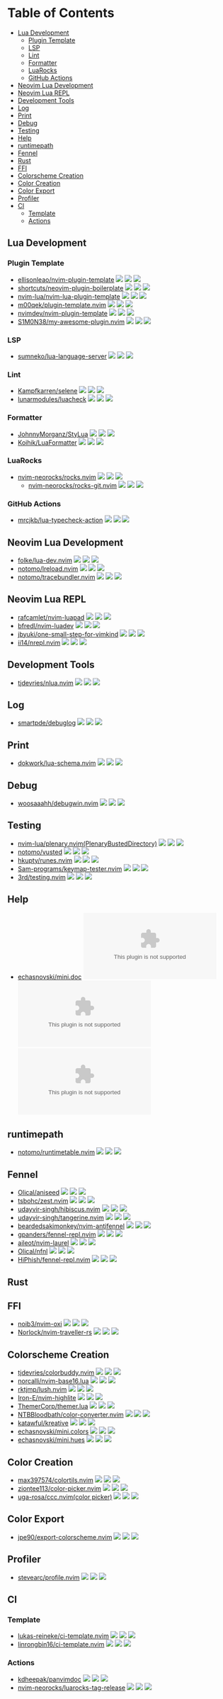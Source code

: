 # Table of Contents

<!-- toc -->

- [Lua Development](#lua-development)
  * [Plugin Template](#plugin-template)
  * [LSP](#lsp)
  * [Lint](#lint)
  * [Formatter](#formatter)
  * [LuaRocks](#luarocks)
  * [GitHub Actions](#github-actions)
- [Neovim Lua Development](#neovim-lua-development)
- [Neovim Lua REPL](#neovim-lua-repl)
- [Development Tools](#development-tools)
- [Log](#log)
- [Print](#print)
- [Debug](#debug)
- [Testing](#testing)
- [Help](#help)
- [runtimepath](#runtimepath)
- [Fennel](#fennel)
- [Rust](#rust)
- [FFI](#ffi)
- [Colorscheme Creation](#colorscheme-creation)
- [Color Creation](#color-creation)
- [Color Export](#color-export)
- [Profiler](#profiler)
- [CI](#ci)
  * [Template](#template)
  * [Actions](#actions)

<!-- tocstop -->

## Lua Development

### Plugin Template

- [ellisonleao/nvim-plugin-template](https://github.com/ellisonleao/nvim-plugin-template) ![](https://img.shields.io/github/stars/ellisonleao/nvim-plugin-template) ![](https://img.shields.io/github/last-commit/ellisonleao/nvim-plugin-template) ![](https://img.shields.io/github/commit-activity/y/ellisonleao/nvim-plugin-template)
- [shortcuts/neovim-plugin-boilerplate](https://github.com/shortcuts/neovim-plugin-boilerplate) ![](https://img.shields.io/github/stars/shortcuts/neovim-plugin-boilerplate) ![](https://img.shields.io/github/last-commit/shortcuts/neovim-plugin-boilerplate) ![](https://img.shields.io/github/commit-activity/y/shortcuts/neovim-plugin-boilerplate)
- [nvim-lua/nvim-lua-plugin-template](https://github.com/nvim-lua/nvim-lua-plugin-template) ![](https://img.shields.io/github/stars/nvim-lua/nvim-lua-plugin-template) ![](https://img.shields.io/github/last-commit/nvim-lua/nvim-lua-plugin-template) ![](https://img.shields.io/github/commit-activity/y/nvim-lua/nvim-lua-plugin-template)
- [m00qek/plugin-template.nvim](https://github.com/m00qek/plugin-template.nvim) ![](https://img.shields.io/github/stars/m00qek/plugin-template.nvim) ![](https://img.shields.io/github/last-commit/m00qek/plugin-template.nvim) ![](https://img.shields.io/github/commit-activity/y/m00qek/plugin-template.nvim)
- [nvimdev/nvim-plugin-template](https://github.com/nvimdev/nvim-plugin-template) ![](https://img.shields.io/github/stars/nvimdev/nvim-plugin-template) ![](https://img.shields.io/github/last-commit/nvimdev/nvim-plugin-template) ![](https://img.shields.io/github/commit-activity/y/nvimdev/nvim-plugin-template)
- [S1M0N38/my-awesome-plugin.nvim](https://github.com/S1M0N38/my-awesome-plugin.nvim) ![](https://img.shields.io/github/stars/S1M0N38/my-awesome-plugin.nvim) ![](https://img.shields.io/github/last-commit/S1M0N38/my-awesome-plugin.nvim) ![](https://img.shields.io/github/commit-activity/y/S1M0N38/my-awesome-plugin.nvim)

### LSP

- [sumneko/lua-language-server](https://github.com/sumneko/lua-language-server) ![](https://img.shields.io/github/stars/sumneko/lua-language-server) ![](https://img.shields.io/github/last-commit/sumneko/lua-language-server) ![](https://img.shields.io/github/commit-activity/y/sumneko/lua-language-server)

### Lint

- [Kampfkarren/selene](https://github.com/Kampfkarren/selene) ![](https://img.shields.io/github/stars/Kampfkarren/selene) ![](https://img.shields.io/github/last-commit/Kampfkarren/selene) ![](https://img.shields.io/github/commit-activity/y/Kampfkarren/selene)
- [lunarmodules/luacheck](https://github.com/lunarmodules/luacheck) ![](https://img.shields.io/github/stars/lunarmodules/luacheck) ![](https://img.shields.io/github/last-commit/lunarmodules/luacheck) ![](https://img.shields.io/github/commit-activity/y/lunarmodules/luacheck)

### Formatter

- [JohnnyMorganz/StyLua](https://github.com/JohnnyMorganz/StyLua) ![](https://img.shields.io/github/stars/JohnnyMorganz/StyLua) ![](https://img.shields.io/github/last-commit/JohnnyMorganz/StyLua) ![](https://img.shields.io/github/commit-activity/y/JohnnyMorganz/StyLua)
- [Koihik/LuaFormatter](https://github.com/Koihik/LuaFormatter) ![](https://img.shields.io/github/stars/Koihik/LuaFormatter) ![](https://img.shields.io/github/last-commit/Koihik/LuaFormatter) ![](https://img.shields.io/github/commit-activity/y/Koihik/LuaFormatter)

### LuaRocks

- [nvim-neorocks/rocks.nvim](https://github.com/nvim-neorocks/rocks.nvim) ![](https://img.shields.io/github/stars/nvim-neorocks/rocks.nvim) ![](https://img.shields.io/github/last-commit/nvim-neorocks/rocks.nvim) ![](https://img.shields.io/github/commit-activity/y/nvim-neorocks/rocks.nvim)
  - [nvim-neorocks/rocks-git.nvim](https://github.com/nvim-neorocks/rocks-git.nvim) ![](https://img.shields.io/github/stars/nvim-neorocks/rocks-git.nvim) ![](https://img.shields.io/github/last-commit/nvim-neorocks/rocks-git.nvim) ![](https://img.shields.io/github/commit-activity/y/nvim-neorocks/rocks-git.nvim)

### GitHub Actions

- [mrcjkb/lua-typecheck-action](https://github.com/mrcjkb/lua-typecheck-action) ![](https://img.shields.io/github/stars/mrcjkb/lua-typecheck-action) ![](https://img.shields.io/github/last-commit/mrcjkb/lua-typecheck-action) ![](https://img.shields.io/github/commit-activity/y/mrcjkb/lua-typecheck-action)

## Neovim Lua Development

- [folke/lua-dev.nvim](https://github.com/folke/lua-dev.nvim) ![](https://img.shields.io/github/stars/folke/lua-dev.nvim) ![](https://img.shields.io/github/last-commit/folke/lua-dev.nvim) ![](https://img.shields.io/github/commit-activity/y/folke/lua-dev.nvim)
- [notomo/lreload.nvim](https://github.com/notomo/lreload.nvim) ![](https://img.shields.io/github/stars/notomo/lreload.nvim) ![](https://img.shields.io/github/last-commit/notomo/lreload.nvim) ![](https://img.shields.io/github/commit-activity/y/notomo/lreload.nvim)
- [notomo/tracebundler.nvim](https://github.com/notomo/tracebundler.nvim) ![](https://img.shields.io/github/stars/notomo/tracebundler.nvim) ![](https://img.shields.io/github/last-commit/notomo/tracebundler.nvim) ![](https://img.shields.io/github/commit-activity/y/notomo/tracebundler.nvim)

## Neovim Lua REPL

- [rafcamlet/nvim-luapad](https://github.com/rafcamlet/nvim-luapad) ![](https://img.shields.io/github/stars/rafcamlet/nvim-luapad) ![](https://img.shields.io/github/last-commit/rafcamlet/nvim-luapad) ![](https://img.shields.io/github/commit-activity/y/rafcamlet/nvim-luapad)
- [bfredl/nvim-luadev](https://github.com/bfredl/nvim-luadev) ![](https://img.shields.io/github/stars/bfredl/nvim-luadev) ![](https://img.shields.io/github/last-commit/bfredl/nvim-luadev) ![](https://img.shields.io/github/commit-activity/y/bfredl/nvim-luadev)
- [jbyuki/one-small-step-for-vimkind](https://github.com/jbyuki/one-small-step-for-vimkind) ![](https://img.shields.io/github/stars/jbyuki/one-small-step-for-vimkind) ![](https://img.shields.io/github/last-commit/jbyuki/one-small-step-for-vimkind) ![](https://img.shields.io/github/commit-activity/y/jbyuki/one-small-step-for-vimkind)
- [ii14/nrepl.nvim](https://github.com/ii14/nrepl.nvim) ![](https://img.shields.io/github/stars/ii14/nrepl.nvim) ![](https://img.shields.io/github/last-commit/ii14/nrepl.nvim) ![](https://img.shields.io/github/commit-activity/y/ii14/nrepl.nvim)

## Development Tools

- [tjdevries/nlua.nvim](https://github.com/tjdevries/nlua.nvim) ![](https://img.shields.io/github/stars/tjdevries/nlua.nvim) ![](https://img.shields.io/github/last-commit/tjdevries/nlua.nvim) ![](https://img.shields.io/github/commit-activity/y/tjdevries/nlua.nvim)

## Log

- [smartpde/debuglog](https://github.com/smartpde/debuglog) ![](https://img.shields.io/github/stars/smartpde/debuglog) ![](https://img.shields.io/github/last-commit/smartpde/debuglog) ![](https://img.shields.io/github/commit-activity/y/smartpde/debuglog)

## Print

- [dokwork/lua-schema.nvim](https://github.com/dokwork/lua-schema.nvim) ![](https://img.shields.io/github/stars/dokwork/lua-schema.nvim) ![](https://img.shields.io/github/last-commit/dokwork/lua-schema.nvim) ![](https://img.shields.io/github/commit-activity/y/dokwork/lua-schema.nvim)

## Debug

- [woosaaahh/debugwin.nvim](https://github.com/woosaaahh/debugwin.nvim) ![](https://img.shields.io/github/stars/woosaaahh/debugwin.nvim) ![](https://img.shields.io/github/last-commit/woosaaahh/debugwin.nvim) ![](https://img.shields.io/github/commit-activity/y/woosaaahh/debugwin.nvim)

## Testing

- [nvim-lua/plenary.nvim(PlenaryBustedDirectory)](https://github.com/nvim-lua/plenary.nvim) ![](https://img.shields.io/github/stars/nvim-lua/plenary.nvim) ![](https://img.shields.io/github/last-commit/nvim-lua/plenary.nvim) ![](https://img.shields.io/github/commit-activity/y/nvim-lua/plenary.nvim)
- [notomo/vusted](https://github.com/notomo/vusted) ![](https://img.shields.io/github/stars/notomo/vusted) ![](https://img.shields.io/github/last-commit/notomo/vusted) ![](https://img.shields.io/github/commit-activity/y/notomo/vusted)
- [hkupty/runes.nvim](https://github.com/hkupty/runes.nvim) ![](https://img.shields.io/github/stars/hkupty/runes.nvim) ![](https://img.shields.io/github/last-commit/hkupty/runes.nvim) ![](https://img.shields.io/github/commit-activity/y/hkupty/runes.nvim)
- [Sam-programs/keymap-tester.nvim](https://github.com/Sam-programs/keymap-tester.nvim) ![](https://img.shields.io/github/stars/Sam-programs/keymap-tester.nvim) ![](https://img.shields.io/github/last-commit/Sam-programs/keymap-tester.nvim) ![](https://img.shields.io/github/commit-activity/y/Sam-programs/keymap-tester.nvim)
- [3rd/testing.nvim](https://github.com/3rd/testing.nvim) ![](https://img.shields.io/github/stars/3rd/testing.nvim) ![](https://img.shields.io/github/last-commit/3rd/testing.nvim) ![](https://img.shields.io/github/commit-activity/y/3rd/testing.nvim)

## Help

- [echasnovski/mini.doc](https://github.com/echasnovski/mini.doc) ![](https://img.shields.io/github/stars/echasnovski/mini.doc) ![](https://img.shields.io/github/last-commit/echasnovski/mini.doc) ![](https://img.shields.io/github/commit-activity/y/echasnovski/mini.doc)

## runtimepath

- [notomo/runtimetable.nvim](https://github.com/notomo/runtimetable.nvim) ![](https://img.shields.io/github/stars/notomo/runtimetable.nvim) ![](https://img.shields.io/github/last-commit/notomo/runtimetable.nvim) ![](https://img.shields.io/github/commit-activity/y/notomo/runtimetable.nvim)

## Fennel

- [Olical/aniseed](https://github.com/Olical/aniseed) ![](https://img.shields.io/github/stars/Olical/aniseed) ![](https://img.shields.io/github/last-commit/Olical/aniseed) ![](https://img.shields.io/github/commit-activity/y/Olical/aniseed)
- [tsbohc/zest.nvim](https://github.com/tsbohc/zest.nvim) ![](https://img.shields.io/github/stars/tsbohc/zest.nvim) ![](https://img.shields.io/github/last-commit/tsbohc/zest.nvim) ![](https://img.shields.io/github/commit-activity/y/tsbohc/zest.nvim)
- [udayvir-singh/hibiscus.nvim](https://github.com/udayvir-singh/hibiscus.nvim) ![](https://img.shields.io/github/stars/udayvir-singh/hibiscus.nvim) ![](https://img.shields.io/github/last-commit/udayvir-singh/hibiscus.nvim) ![](https://img.shields.io/github/commit-activity/y/udayvir-singh/hibiscus.nvim)
- [udayvir-singh/tangerine.nvim](https://github.com/udayvir-singh/tangerine.nvim) ![](https://img.shields.io/github/stars/udayvir-singh/tangerine.nvim) ![](https://img.shields.io/github/last-commit/udayvir-singh/tangerine.nvim) ![](https://img.shields.io/github/commit-activity/y/udayvir-singh/tangerine.nvim)
- [beardedsakimonkey/nvim-antifennel](https://github.com/beardedsakimonkey/nvim-antifennel) ![](https://img.shields.io/github/stars/beardedsakimonkey/nvim-antifennel) ![](https://img.shields.io/github/last-commit/beardedsakimonkey/nvim-antifennel) ![](https://img.shields.io/github/commit-activity/y/beardedsakimonkey/nvim-antifennel)
- [gpanders/fennel-repl.nvim](https://github.com/gpanders/fennel-repl.nvim) ![](https://img.shields.io/github/stars/gpanders/fennel-repl.nvim) ![](https://img.shields.io/github/last-commit/gpanders/fennel-repl.nvim) ![](https://img.shields.io/github/commit-activity/y/gpanders/fennel-repl.nvim)
- [aileot/nvim-laurel](https://github.com/aileot/nvim-laurel) ![](https://img.shields.io/github/stars/aileot/nvim-laurel) ![](https://img.shields.io/github/last-commit/aileot/nvim-laurel) ![](https://img.shields.io/github/commit-activity/y/aileot/nvim-laurel)
- [Olical/nfnl](https://github.com/Olical/nfnl) ![](https://img.shields.io/github/stars/Olical/nfnl) ![](https://img.shields.io/github/last-commit/Olical/nfnl) ![](https://img.shields.io/github/commit-activity/y/Olical/nfnl)
- [HiPhish/fennel-repl.nvim](https://github.com/HiPhish/fennel-repl.nvim) ![](https://img.shields.io/github/stars/HiPhish/fennel-repl.nvim) ![](https://img.shields.io/github/last-commit/HiPhish/fennel-repl.nvim) ![](https://img.shields.io/github/commit-activity/y/HiPhish/fennel-repl.nvim)

## Rust

## FFI

- [noib3/nvim-oxi](https://github.com/noib3/nvim-oxi) ![](https://img.shields.io/github/stars/noib3/nvim-oxi) ![](https://img.shields.io/github/last-commit/noib3/nvim-oxi) ![](https://img.shields.io/github/commit-activity/y/noib3/nvim-oxi)
- [Norlock/nvim-traveller-rs](https://github.com/Norlock/nvim-traveller-rs) ![](https://img.shields.io/github/stars/Norlock/nvim-traveller-rs) ![](https://img.shields.io/github/last-commit/Norlock/nvim-traveller-rs) ![](https://img.shields.io/github/commit-activity/y/Norlock/nvim-traveller-rs)

## Colorscheme Creation

- [tjdevries/colorbuddy.nvim](https://github.com/tjdevries/colorbuddy.nvim) ![](https://img.shields.io/github/stars/tjdevries/colorbuddy.nvim) ![](https://img.shields.io/github/last-commit/tjdevries/colorbuddy.nvim) ![](https://img.shields.io/github/commit-activity/y/tjdevries/colorbuddy.nvim)
- [norcalli/nvim-base16.lua](https://github.com/norcalli/nvim-base16.lua) ![](https://img.shields.io/github/stars/norcalli/nvim-base16.lua) ![](https://img.shields.io/github/last-commit/norcalli/nvim-base16.lua) ![](https://img.shields.io/github/commit-activity/y/norcalli/nvim-base16.lua)
- [rktjmp/lush.nvim](https://github.com/rktjmp/lush.nvim) ![](https://img.shields.io/github/stars/rktjmp/lush.nvim) ![](https://img.shields.io/github/last-commit/rktjmp/lush.nvim) ![](https://img.shields.io/github/commit-activity/y/rktjmp/lush.nvim)
- [Iron-E/nvim-highlite](https://github.com/Iron-E/nvim-highlite) ![](https://img.shields.io/github/stars/Iron-E/nvim-highlite) ![](https://img.shields.io/github/last-commit/Iron-E/nvim-highlite) ![](https://img.shields.io/github/commit-activity/y/Iron-E/nvim-highlite)
- [ThemerCorp/themer.lua](https://github.com/themercorp/themer.lua) ![](https://img.shields.io/github/stars/ThemerCorp/themer.lua) ![](https://img.shields.io/github/last-commit/ThemerCorp/themer.lua) ![](https://img.shields.io/github/commit-activity/y/ThemerCorp/themer.lua)
- [NTBBloodbath/color-converter.nvim](https://github.com/NTBBloodbath/color-converter.nvim) ![](https://img.shields.io/github/stars/NTBBloodbath/color-converter.nvim) ![](https://img.shields.io/github/last-commit/NTBBloodbath/color-converter.nvim) ![](https://img.shields.io/github/commit-activity/y/NTBBloodbath/color-converter.nvim)
- [katawful/kreative](https://github.com/katawful/kreative) ![](https://img.shields.io/github/stars/katawful/kreative) ![](https://img.shields.io/github/last-commit/katawful/kreative) ![](https://img.shields.io/github/commit-activity/y/katawful/kreative)
- [echasnovski/mini.colors](https://github.com/echasnovski/mini.colors) ![](https://img.shields.io/github/stars/echasnovski/mini.colors) ![](https://img.shields.io/github/last-commit/echasnovski/mini.colors) ![](https://img.shields.io/github/commit-activity/y/echasnovski/mini.colors)
- [echasnovski/mini.hues](https://github.com/echasnovski/mini.hues) ![](https://img.shields.io/github/stars/echasnovski/mini.hues) ![](https://img.shields.io/github/last-commit/echasnovski/mini.hues) ![](https://img.shields.io/github/commit-activity/y/echasnovski/mini.hues)

## Color Creation

- [max397574/colortils.nvim](https://github.com/max397574/colortils.nvim) ![](https://img.shields.io/github/stars/max397574/colortils.nvim) ![](https://img.shields.io/github/last-commit/max397574/colortils.nvim) ![](https://img.shields.io/github/commit-activity/y/max397574/colortils.nvim)
- [ziontee113/color-picker.nvim](https://github.com/ziontee113/color-picker.nvim) ![](https://img.shields.io/github/stars/ziontee113/color-picker.nvim) ![](https://img.shields.io/github/last-commit/ziontee113/color-picker.nvim) ![](https://img.shields.io/github/commit-activity/y/ziontee113/color-picker.nvim)
- [uga-rosa/ccc.nvim(color picker)](https://github.com/uga-rosa/ccc.nvim) ![](https://img.shields.io/github/stars/uga-rosa/ccc.nvim) ![](https://img.shields.io/github/last-commit/uga-rosa/ccc.nvim) ![](https://img.shields.io/github/commit-activity/y/uga-rosa/ccc.nvim)

## Color Export

- [jpe90/export-colorscheme.nvim](https://github.com/jpe90/export-colorscheme.nvim) ![](https://img.shields.io/github/stars/jpe90/export-colorscheme.nvim) ![](https://img.shields.io/github/last-commit/jpe90/export-colorscheme.nvim) ![](https://img.shields.io/github/commit-activity/y/jpe90/export-colorscheme.nvim)

## Profiler

- [stevearc/profile.nvim](https://github.com/stevearc/profile.nvim) ![](https://img.shields.io/github/stars/stevearc/profile.nvim) ![](https://img.shields.io/github/last-commit/stevearc/profile.nvim) ![](https://img.shields.io/github/commit-activity/y/stevearc/profile.nvim)

## CI

### Template

- [lukas-reineke/ci-template.nvim](https://github.com/lukas-reineke/ci-template.nvim) ![](https://img.shields.io/github/stars/lukas-reineke/ci-template.nvim) ![](https://img.shields.io/github/last-commit/lukas-reineke/ci-template.nvim) ![](https://img.shields.io/github/commit-activity/y/lukas-reineke/ci-template.nvim)
- [linrongbin16/ci-template.nvim](https://github.com/linrongbin16/ci-template.nvim) ![](https://img.shields.io/github/stars/linrongbin16/ci-template.nvim) ![](https://img.shields.io/github/last-commit/linrongbin16/ci-template.nvim) ![](https://img.shields.io/github/commit-activity/y/linrongbin16/ci-template.nvim)

### Actions

- [kdheepak/panvimdoc](https://github.com/kdheepak/panvimdoc) ![](https://img.shields.io/github/stars/kdheepak/panvimdoc) ![](https://img.shields.io/github/last-commit/kdheepak/panvimdoc) ![](https://img.shields.io/github/commit-activity/y/kdheepak/panvimdoc)
- [nvim-neorocks/luarocks-tag-release](https://github.com/nvim-neorocks/luarocks-tag-release) ![](https://img.shields.io/github/stars/nvim-neorocks/luarocks-tag-release) ![](https://img.shields.io/github/last-commit/nvim-neorocks/luarocks-tag-release) ![](https://img.shields.io/github/commit-activity/y/nvim-neorocks/luarocks-tag-release)

